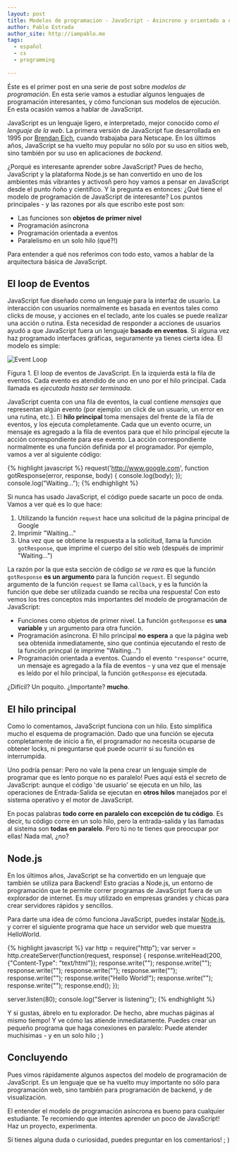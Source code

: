 ```yaml
---
layout: post
title: Modelos de programacion - JavaScript - Asincrono y orientado a eventos
author: Pablo Estrada
author_site: http://iampablo.me
tags:
  - español
  - cs
  - programming
  
---
```

Éste es el primer post en una serie de post sobre *modelos de programación*. En esta serie vamos a estudiar algunos lenguajes de programación interesantes, y cómo funcionan sus modelos de ejecución. En esta ocasión vamos a hablar de JavaScript.

JavaScript es un lenguaje ligero, e interpretado, mejor conocido como *el lenguaje de la web*. La primera versión de JavaScript fue desarrollada en 1995 por [Brendan Eich](https://es.wikipedia.org/wiki/Brendan_Eich), cuando trabajaba para Netscape. En los últimos años, JavaScript se ha vuelto muy popular no sólo por su uso en sitios web, sino también por su uso en aplicaciones de *backend*. 

¿Porqué es interesante aprender sobre JavaScript? Pues de hecho, JavaScript y la plataforma Node.js se han convertido en uno de los ambientes más vibrantes y activosñ pero hoy vamos a pensar en JavaScript desde el punto ñoño y científico. Y la pregunta es entonces: ¿Qué tiene el modelo de programación de JavaScript de interesante? Los puntos principales - y las razones por als que escribo este post son:

* Las funciones son **objetos de primer nivel**
* Programación asíncrona
* Programación orientada a eventos
* Paralelismo en un solo hilo (qué?!)

Para entender a qué nos referimos con todo esto, vamos a hablar de la arquitectura básica de JavaScript.

## El loop de Eventos
JavaScript fue diseñado como un lenguaje para la interfaz de usuario. La interacción con usuarios normalmente es basada en eventos tales como clicks de mouse, y acciones en el teclado, ante los cuales se puede realizar una acción o rutina. Esta necesidad de responder a acciones de usuarios ayudó a que JavaScript fuera un lenguaje **basado en eventos**. Si alguna vez haz programado interfaces gráficas, seguramente ya tienes cierta idea. El modelo es simple:


![Event Loop](http://bitybyte.github.io/images/jseventloop.png)

Figura 1. El loop de eventos de JavaScript. En la izquierda está la fila de eventos. Cada evento es atendido de uno en uno por el hilo principal. Cada llamada es *ejecutada hasta ser terminada*.

JavaScript cuenta con una fila de eventos, la cual contiene *mensajes* que representan algún evento (por ejemplo: un click de un usuario, un error en una rutina, etc.). El **hilo principal** toma mensajes del frente de la fila de eventos, y los ejecuta completamente. Cada que un evento ocurre, un mensaje es agregado a la fila de eventos para que el hilo principal ejecute la acción correspondiente para ese evento. La acción correspondiente normalmente es una función definida por el programador. Por ejemplo, vamos a ver al siguiente código:

{% highlight javascript %}
request('http://www.google.com',
        function gotResponse(error, response, body) {
            console.log(body);
        });
console.log("Waiting...");
{% endhighlight %}

Si nunca has usado JavaScript, el código puede sacarte un poco de onda. Vamos a ver qué es lo que hace:

1. Utilizando la función `request` hace una solicitud de la página principal de Google
2. Imprimir "Waiting..."
3. Una vez que se obtiene la respuesta a la solicitud, llama la función `gotResponse`, que imprime el cuerpo del sitio web (después de imprimir "Waiting...")

La razón por la que esta sección de código *se ve rara* es que la función `gotResponse` **es un argumento** para la función `request`. El segundo argumento de la función `request` se llama `callback`, y es la función la función que debe ser utilizada cuando se reciba una respuesta! Con esto vemos los tres conceptos más importantes del modelo de programación de JavaScript:

* Funciones como objetos de primer nivel. La función `gotResponse` es **una variable** y un argumento para otra función.
* Programación asíncrona. El hilo principal **no espera** a que la página web sea obtenida inmediatamente, sino que continúa ejecutando el resto de la función princpal (e imprime "Waiting...")
* Programación orientada a eventos. Cuando el evento `"response"` ocurre, un mensaje es agregado a la fila de eventos - y una vez que el mensaje es leído por el hilo principal, la función `gotResponse` es ejecutada.

¿Difícil? Un poquito. ¿Importante? **mucho**.

## El hilo principal
Como lo comentamos, JavaScript funciona con un hilo. Esto simplifica mucho el esquema de programación. Dado que una función se ejecuta completamente de inicio a fin, el programador no necesita ocuparse de obtener locks, ni preguntarse qué puede ocurrir si su función es interrumpida.

Uno podría pensar: Pero no vale la pena crear un lenguaje simple de programar que es lento porque no es paralelo! Pues aquí está el secreto de JavaScript: aunque el código 'de usuario' se ejecuta en un hilo, las operaciones de Entrada-Salida se ejecutan en **otros hilos** manejados por el sistema operativo y el motor de JavaScript.

En pocas palabras **todo corre en paralelo con excepción de tu código**. Es decir, tu código corre en un solo hilo, pero la entrada-salida y las llamadas al sistema son **todas en paralelo**. Pero tú no te tienes que preocupar por ellas! Nada mal, ¿no?

## Node.js
En los últimos años, JavaScript se ha convertido en un lenguaje que también se utiliza para Backend! Esto gracias a Node.js, un entorno de programación que te permite correr programas de JavaScript fuera de un explorador de internet. Es muy utilizado en empresas grandes y chicas para crear servidores rápidos y sencillos.

Para darte una idea de cómo funciona JavaScript, puedes instalar [Node.js](https://nodejs.org), y correr el siguiente programa que hace un servidor web que muestra HelloWorld.

{% highlight javascript %}
var http = require("http");
var server = http.createServer(function(request, response) {
  response.writeHead(200, {"Content-Type": "text/html"});
  response.write("<!DOCTYPE "html">");
  response.write("<html>");
  response.write("<head>");
  response.write("<title>Hello World Page</title>");
  response.write("</head>");
  response.write("<body>");
  response.write("Hello World!");
  response.write("</body>");
  response.write("</html>");
  response.end();
});

server.listen(80);
console.log("Server is listening");
{% endhighlight %}

Y si gustas, ábrelo en tu explorador. De hecho, abre muchas páginas al mismo tiempo! Y ve cómo las atiende inmediatamente. Puedes crear un pequeño programa que haga conexiones en paralelo: Puede atender muchísimas - y en un solo hilo ; )

## Concluyendo
Pues vimos rápidamente algunos aspectos del modelo de programación de JavaScript. Es un lenguaje que se ha vuelto muy importante no sólo para programación web, sino también para programación de backend, y de visualización.

El entender el modelo de programación asíncrona es bueno para cualquier estudiante. Te recomiendo que intentes aprender un poco de JavaScript! Haz un proyecto, experimenta.

Si tienes alguna duda o curiosidad, puedes preguntar en los comentarios! ; )
